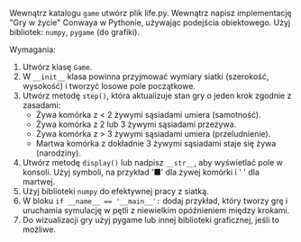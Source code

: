 Wewnątrz katalogu `game` utwórz plik life.py. 
Wewnątrz napisz implementację "Gry w życie" Conwaya w Pythonie, używając podejścia obiektowego.
Użyj bibliotek: `numpy`, `pygame` (do grafiki).


Wymagania:
1.  Utwórz klasę `Game`.
2.  W `__init__` klasa powinna przyjmować wymiary siatki (szerokość, wysokość) i tworzyć losowe pole początkowe.
3.  Utwórz metodę `step()`, która aktualizuje stan gry o jeden krok zgodnie z zasadami:
    - Żywa komórka z < 2 żywymi sąsiadami umiera (samotność).
    - Żywa komórka z 2 lub 3 żywymi sąsiadami przeżywa.
    - Żywa komórka z > 3 żywymi sąsiadami umiera (przeludnienie).
    - Martwa komórka z dokładnie 3 żywymi sąsiadami staje się żywa (narodziny).
4.  Utwórz metodę `display()` lub nadpisz `__str__`, aby wyświetlać pole w konsoli. Użyj symboli, na przykład '■' dla żywej komórki i ' ' dla martwej.
5.  Użyj biblioteki `numpy` do efektywnej pracy z siatką.
6.  W bloku `if __name__ == '__main__':` dodaj przykład, który tworzy grę i uruchamia symulację w pętli z niewielkim opóźnieniem między krokami.
7. Do wizualizacji gry użyj pygame lub innej biblioteki graficznej, jeśli to możliwe.